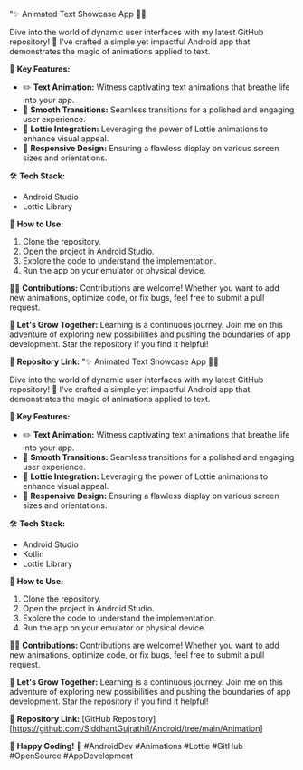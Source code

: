 "✨ Animated Text Showcase App 📱💬

Dive into the world of dynamic user interfaces with my latest GitHub repository! 🚀 I've crafted a simple yet impactful Android app that demonstrates the magic of animations applied to text.

🌈 **Key Features:**
- ✏️ **Text Animation:** Witness captivating text animations that breathe life into your app.
- 🚀 **Smooth Transitions:** Seamless transitions for a polished and engaging user experience.
- 🎨 **Lottie Integration:** Leveraging the power of Lottie animations to enhance visual appeal.
- 📲 **Responsive Design:** Ensuring a flawless display on various screen sizes and orientations.

🛠️ **Tech Stack:**
- Android Studio
- Lottie Library

📝 **How to Use:**
1. Clone the repository.
2. Open the project in Android Studio.
3. Explore the code to understand the implementation.
4. Run the app on your emulator or physical device.

👩‍💻 **Contributions:**
Contributions are welcome! Whether you want to add new animations, optimize code, or fix bugs, feel free to submit a pull request.

🚀 **Let's Grow Together:**
Learning is a continuous journey. Join me on this adventure of exploring new possibilities and pushing the boundaries of app development. Star the repository if you find it helpful!

🔗 **Repository Link:**
"✨ Animated Text Showcase App 📱💬

Dive into the world of dynamic user interfaces with my latest GitHub repository! 🚀 I've crafted a simple yet impactful Android app that demonstrates the magic of animations applied to text.

🌈 **Key Features:**
- ✏️ **Text Animation:** Witness captivating text animations that breathe life into your app.
- 🚀 **Smooth Transitions:** Seamless transitions for a polished and engaging user experience.
- 🎨 **Lottie Integration:** Leveraging the power of Lottie animations to enhance visual appeal.
- 📲 **Responsive Design:** Ensuring a flawless display on various screen sizes and orientations.

🛠️ **Tech Stack:**
- Android Studio
- Kotlin
- Lottie Library

📝 **How to Use:**
1. Clone the repository.
2. Open the project in Android Studio.
3. Explore the code to understand the implementation.
4. Run the app on your emulator or physical device.

👩‍💻 **Contributions:**
Contributions are welcome! Whether you want to add new animations, optimize code, or fix bugs, feel free to submit a pull request.

🚀 **Let's Grow Together:**
Learning is a continuous journey. Join me on this adventure of exploring new possibilities and pushing the boundaries of app development. Star the repository if you find it helpful!

🔗 **Repository Link:**
[GitHub Repository][https://github.com/SiddhantGujrathi1/Android/tree/main/Animation]

🌟 **Happy Coding!** 🌟 #AndroidDev #Animations #Lottie #GitHub #OpenSource #AppDevelopment
